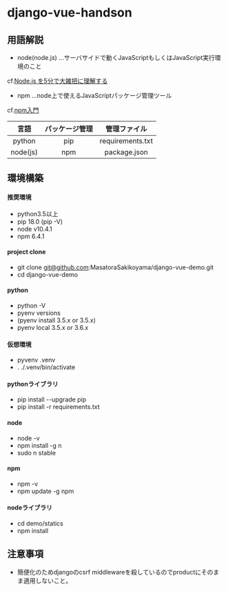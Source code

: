 # django-vue-handson

## 用語解説
- node(node.js) ...サーバサイドで動くJavaScriptもしくはJavaScript実行環境のこと

cf.[Node.js を5分で大雑把に理解する](https://qiita.com/hshimo/items/1ecb7ed1b567aacbe559)
- npm ...node上で使えるJavaScriptパッケージ管理ツール

cf.[npm入門](https://qiita.com/maitake9116/items/7825d90c09f3e2f87dea)

| 言語 | パッケージ管理 | 管理ファイル |
|:----:|:--------------:|:------------:|
| python | pip | requirements.txt |
| node(js) | npm | package.json |

## 環境構築
#### 推奨環境
- python3.5以上
- pip 18.0 (pip -V)
- node v10.4.1
- npm 6.4.1
#### project clone
- git clone git@github.com:MasatoraSakikoyama/django-vue-demo.git
- cd django-vue-demo
#### python
- python -V
- pyenv versions
- (pyenv install 3.5.x or 3.5.x)
- pyenv local 3.5.x or 3.6.x
#### 仮想環境
- pyvenv .venv
- . ./.venv/bin/activate
#### pythonライブラリ
- pip install --upgrade pip
- pip install -r requirements.txt
#### node
- node -v
- npm install -g n
- sudo n stable
#### npm
- npm -v
- npm update -g npm
#### nodeライブラリ
- cd demo/statics
- npm install

## 注意事項
- 簡便化のためdjangoのcsrf middlewareを殺しているのでproductにそのまま適用しないこと。
